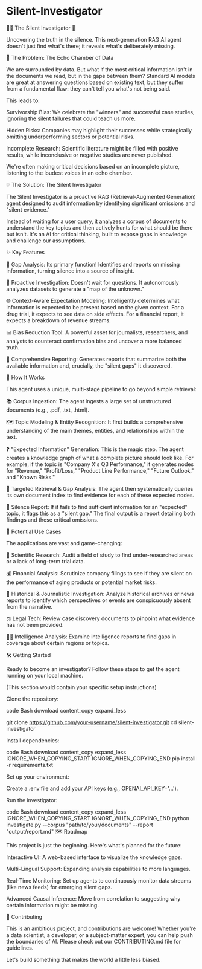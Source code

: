 # Silent-Investigator

🕵️‍♀️ The Silent Investigator 🤫

Uncovering the truth in the silence. This next-generation RAG AI agent doesn't just find what's there; it reveals what's deliberately missing.

🤔 The Problem: The Echo Chamber of Data

We are surrounded by data. But what if the most critical information isn't in the documents we read, but in the gaps between them? Standard AI models are great at answering questions based on existing text, but they suffer from a fundamental flaw: they can't tell you what's not being said.

This leads to:

Survivorship Bias: We celebrate the "winners" and successful case studies, ignoring the silent failures that could teach us more.

Hidden Risks: Companies may highlight their successes while strategically omitting underperforming sectors or potential risks.

Incomplete Research: Scientific literature might be filled with positive results, while inconclusive or negative studies are never published.

We're often making critical decisions based on an incomplete picture, listening to the loudest voices in an echo chamber.

💡 The Solution: The Silent Investigator

The Silent Investigator is a proactive RAG (Retrieval-Augmented Generation) agent designed to audit information by identifying significant omissions and "silent evidence."

Instead of waiting for a user query, it analyzes a corpus of documents to understand the key topics and then actively hunts for what should be there but isn't. It's an AI for critical thinking, built to expose gaps in knowledge and challenge our assumptions.

✨ Key Features

🤫 Gap Analysis: Its primary function! Identifies and reports on missing information, turning silence into a source of insight.

🧠 Proactive Investigation: Doesn't wait for questions. It autonomously analyzes datasets to generate a "map of the unknown."

🌐 Context-Aware Expectation Modeling: Intelligently determines what information is expected to be present based on the given context. For a drug trial, it expects to see data on side effects. For a financial report, it expects a breakdown of revenue streams.

📊 Bias Reduction Tool: A powerful asset for journalists, researchers, and analysts to counteract confirmation bias and uncover a more balanced truth.

📄 Comprehensive Reporting: Generates reports that summarize both the available information and, crucially, the "silent gaps" it discovered.

🤖 How It Works

This agent uses a unique, multi-stage pipeline to go beyond simple retrieval:

📚 Corpus Ingestion: The agent ingests a large set of unstructured documents (e.g., .pdf, .txt, .html).

🗺️ Topic Modeling & Entity Recognition: It first builds a comprehensive understanding of the main themes, entities, and relationships within the text.

❓ "Expected Information" Generation: This is the magic step. The agent creates a knowledge graph of what a complete picture should look like. For example, if the topic is "Company X's Q3 Performance," it generates nodes for "Revenue," "Profit/Loss," "Product Line Performance," "Future Outlook," and "Known Risks."

🔎 Targeted Retrieval & Gap Analysis: The agent then systematically queries its own document index to find evidence for each of these expected nodes.

📝 Silence Report: If it fails to find sufficient information for an "expected" topic, it flags this as a "silent gap." The final output is a report detailing both findings and these critical omissions.

🚀 Potential Use Cases

The applications are vast and game-changing:

🔬 Scientific Research: Audit a field of study to find under-researched areas or a lack of long-term trial data.

💰 Financial Analysis: Scrutinize company filings to see if they are silent on the performance of aging products or potential market risks.

📜 Historical & Journalistic Investigation: Analyze historical archives or news reports to identify which perspectives or events are conspicuously absent from the narrative.

⚖️ Legal Tech: Review case discovery documents to pinpoint what evidence has not been provided.

🕵️‍♂️ Intelligence Analysis: Examine intelligence reports to find gaps in coverage about certain regions or topics.

🛠️ Getting Started

Ready to become an investigator? Follow these steps to get the agent running on your local machine.

(This section would contain your specific setup instructions)

Clone the repository:

code
Bash
download
content_copy
expand_less

git clone https://github.com/your-username/silent-investigator.git
cd silent-investigator

Install dependencies:

code
Bash
download
content_copy
expand_less
IGNORE_WHEN_COPYING_START
IGNORE_WHEN_COPYING_END
pip install -r requirements.txt

Set up your environment:

Create a .env file and add your API keys (e.g., OPENAI_API_KEY='...').

Run the investigator:

code
Bash
download
content_copy
expand_less
IGNORE_WHEN_COPYING_START
IGNORE_WHEN_COPYING_END
python investigate.py --corpus "path/to/your/documents" --report "output/report.md"
🗺️ Roadmap

This project is just the beginning. Here's what's planned for the future:

Interactive UI: A web-based interface to visualize the knowledge gaps.

Multi-Lingual Support: Expanding analysis capabilities to more languages.

Real-Time Monitoring: Set up agents to continuously monitor data streams (like news feeds) for emerging silent gaps.

Advanced Causal Inference: Move from correlation to suggesting why certain information might be missing.

🤝 Contributing

This is an ambitious project, and contributions are welcome! Whether you're a data scientist, a developer, or a subject-matter expert, you can help push the boundaries of AI. Please check out our CONTRIBUTING.md file for guidelines.

Let's build something that makes the world a little less biased.
